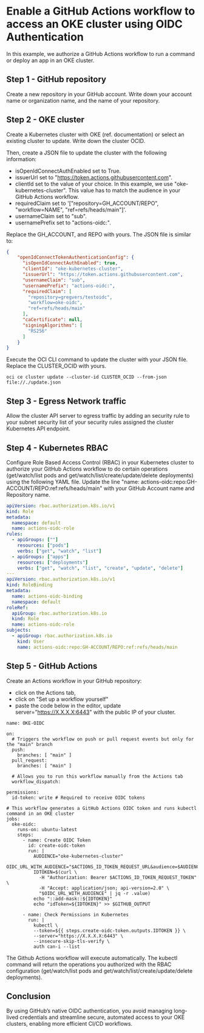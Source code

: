 # Enable a GitHub Actions workflow to access an OKE cluster using OIDC Authentication

In this example, we authorize a GitHub Actions workflow to run a command or deploy an app in an OKE cluster.

## Step 1 - GitHub repository
Create a new repository in your GitHub account. Write down your account name or organization name, and the name of your repository.

## Step 2 - OKE cluster
Create a Kubernetes cluster with OKE (ref. documentation) or select an existing cluster to update. Write down the cluster OCID.

Then, create a JSON file to update the cluster with the following information:
* isOpenIdConnectAuthEnabled set to True.
* issuerUrl set to "https://token.actions.githubusercontent.com".
* clientId set to the value of your choice. In this example, we use "oke-kubernetes-cluster". This value has to match the audience in your GitHub Actions workflow.
* requiredClaim set to '["repository=GH_ACCOUNT/REPO", "workflow=NAME", "ref=refs/heads/main"]'.
* usernameClaim set to "sub".
* usernamePrefix set to "actions-oidc:".

Replace the GH_ACCOUNT, and REPO with yours. The JSON file is similar to:
``` json
{
    "openIdConnectTokenAuthenticationConfig": {
      "isOpenIdConnectAuthEnabled": true,
      "clientId": "oke-kubernetes-cluster",
      "issuerUrl": "https://token.actions.githubusercontent.com",
      "usernameClaim": "sub",
      "usernamePrefix": "actions-oidc:",
      "requiredClaim": [
        "repository=gregvers/testoidc",
        "workflow=oke-oidc",
        "ref=refs/heads/main"
      ],
      "caCertificate": null,
      "signingAlgorithms": [
        "RS256"
      ]
    }
}
```

Execute the OCI CLI command to update the cluster with your JSON file. Replace the CLUSTER_OCID with yours.
```
oci ce cluster update --cluster-id CLUSTER_OCID --from-json file://./update.json
```

## Step 3 - Egress Network traffic
Allow the cluster API server to egress traffic by adding an security rule to your subnet security list of your security rules assigned the cluster Kubernetes API endpoint.

## Step 4 - Kubernetes RBAC
Configure Role Based Access Control (RBAC) in your Kubernetes cluster to authorize your GitHub Actions workflow to do certain operations (get/watch/list pods and get/watch/list/create/update/delete deployments) using the following YAML file. Update the line "name: actions-oidc:repo:GH-ACCOUNT/REPO:ref:refs/heads/main" with your GitHub Account name and Repository name.

``` yaml
apiVersion: rbac.authorization.k8s.io/v1
kind: Role
metadata:
  namespace: default
  name: actions-oidc-role
rules:
  - apiGroups: [""]
    resources: ["pods"]
    verbs: ["get", "watch", "list"]
  - apiGroups: ["apps"]
    resources: ["deployments"]
    verbs: ["get", "watch", "list", "create", "update", "delete"]
---
apiVersion: rbac.authorization.k8s.io/v1
kind: RoleBinding
metadata:
  name: actions-oidc-binding
  namespace: default
roleRef:
  apiGroup: rbac.authorization.k8s.io
  kind: Role
  name: actions-oidc-role
subjects:
  - apiGroup: rbac.authorization.k8s.io
    kind: User
    name: actions-oidc:repo:GH-ACCOUNT/REPO:ref:refs/heads/main
```

## Step 5 - GitHub Actions
Create an Actions workflow in your GitHub repository: 
* click on the Actions tab,
* click on "Set up a workflow yourself"
* paste the code below in the editor, update server="https://X.X.X.X:6443" with the public IP of your cluster.

```
name: OKE-OIDC

on:
  # Triggers the workflow on push or pull request events but only for the "main" branch
  push:
    branches: [ "main" ]
  pull_request:
    branches: [ "main" ]

  # Allows you to run this workflow manually from the Actions tab
  workflow_dispatch:

permissions:
  id-token: write # Required to receive OIDC tokens

# This workflow generates a GitHub Actions OIDC token and runs kubectl command in an OKE cluster
jobs:
  oke-oidc:
    runs-on: ubuntu-latest
    steps:
      - name: Create OIDC Token
        id: create-oidc-token
        run: |
          AUDIENCE="oke-kubernetes-cluster"
          OIDC_URL_WITH_AUDIENCE="$ACTIONS_ID_TOKEN_REQUEST_URL&audience=$AUDIENCE"
          IDTOKEN=$(curl \
            -H "Authorization: Bearer $ACTIONS_ID_TOKEN_REQUEST_TOKEN" \
            -H "Accept: application/json; api-version=2.0" \
            "$OIDC_URL_WITH_AUDIENCE" | jq -r .value)
          echo "::add-mask::${IDTOKEN}"
          echo "idToken=${IDTOKEN}" >> $GITHUB_OUTPUT

      - name: Check Permissions in Kubernetes
        run: |
          kubectl \
          --token=${{ steps.create-oidc-token.outputs.IDTOKEN }} \
          --server="https://X.X.X.X:6443" \
          --insecure-skip-tls-verify \
          auth can-i --list
```

The Github Actions workflow will execute automatically. The kubectl command will return the operations you authorized with the RBAC configuration (get/watch/list pods and get/watch/list/create/update/delete deployments).

## Conclusion
By using GitHub’s native OIDC authentication, you avoid managing long-lived credentials and streamline secure, automated access to your OKE clusters, enabling more efficient CI/CD workflows.

